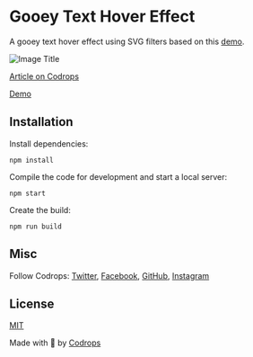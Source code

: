 # Gooey Text Hover Effect

A gooey text hover effect using SVG filters based on this <a href="https://codepen.io/gpyne/pen/ryPQoZ">demo</a>.

![Image Title](https://tympanus.net/codrops/wp-content/uploads/2020/04/GooeyMenu_featured-1.jpg)

[Article on Codrops](https://tympanus.net/codrops/?p=49166)

[Demo](http://tympanus.net/Development/GooeyTextHover/)


## Installation

Install dependencies:

```
npm install
```

Compile the code for development and start a local server:

```
npm start
```

Create the build:

```
npm run build
```

## Misc

Follow Codrops: [Twitter](http://www.twitter.com/codrops), [Facebook](http://www.facebook.com/codrops), [GitHub](https://github.com/codrops), [Instagram](https://www.instagram.com/codropsss/)

## License
[MIT](LICENSE)

Made with :blue_heart: by [Codrops](http://www.codrops.com)





